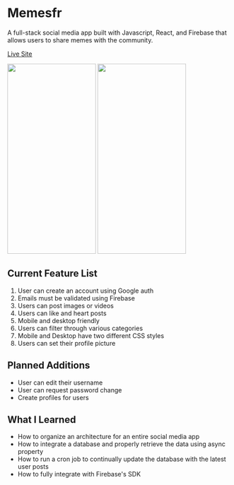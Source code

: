 # Memesfr

A full-stack social media app built with Javascript, React, and Firebase that allows users to share memes with the community.

[Live Site](https://memesfr.com) 

<p>

  <img src="https://github.com/reillyjodonnell/Memesfr_production/raw/main/.github/images/memesfr-test.gif" width="200px" height="430px"> 

  <img src="https://github.com/reillyjodonnell/Memesfr_production/raw/main/.github/images/Memesfr1.gif?raw=true" width="200px" height="430px">

</p>

## Current Feature List
1. User can create an account using Google auth
2. Emails must be validated using Firebase
3. Users can post images or videos 
4. Users can like and heart posts
5. Mobile and desktop friendly
6. Users can filter through various categories
7. Mobile and Desktop have two different CSS styles
8. Users can set their profile picture

## Planned Additions
* User can edit their username
* User can request password change
* Create profiles for users

## What I Learned
* How to organize an architecture for an entire social media app
* How to integrate a database and properly retrieve the data using async property
* How to run a cron job to continually update the database with the latest user posts
* How to fully integrate with Firebase's SDK
